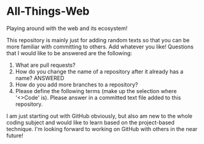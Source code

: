 # All-Things-Web
Playing around with the web and its ecosystem!

This repository is mainly just for adding random texts so that you can be more familiar with committing to others. Add whatever you like!
Questions that I would like to be answered are the following: 
  1. What are pull requests?
  2. How do you change the name of a repository after it already has a name?  ANSWERED
  3. How do you add more branches to a repository?
  4. Please define the following terms (make up the selection where '<>Code' is). 
Please answer in a committed text file added to this repository.
 
I am just starting out with GitHub obviously, but also am new to the whole coding subject and would like to learn based on the project-based technique. I'm looking forward to working on GitHub with others in the near future! 

